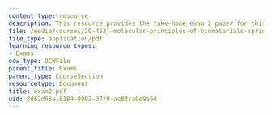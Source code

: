 ```yaml
---
content_type: resource
description: This resource provides the take-home exam 2 paper for this course.
file: /media/courses/20-462j-molecular-principles-of-biomaterials-spring-2006/8d62d65e8184800237f0ac83ca0e9e54_exam2.pdf
file_type: application/pdf
learning_resource_types:
- Exams
ocw_type: OCWFile
parent_title: Exams
parent_type: CourseSection
resourcetype: Document
title: exam2.pdf
uid: 8d62d65e-8184-8002-37f0-ac83ca0e9e54
---
```

